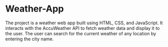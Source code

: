 # Weather-App
The project is a weather web app built using HTML, CSS, and JavaScript. It interacts with the AccuWeather API to fetch weather data and display it to the user. The user can search for the current weather of any location by entering the city name.

